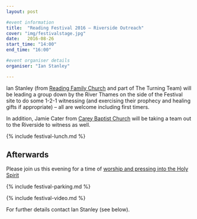 ```yaml
---
layout: post

#event information
title:  "Reading Festival 2016 – Riverside Outreach"
cover: "img/festivalstage.jpg"
date:   2016-08-26
start_time: "14:00"
end_time: "16:00"

#event organiser details
organiser: "Ian Stanley"

---
```


Ian Stanley (from [Reading Family Church](http://www.readingfamilychurch.org.uk) and part of The Turning Team) will be leading a group down by the River Thames on the side of the Festival site to do some 1-2-1 witnessing (and exercising their prophecy and healing gifts if appropriate) – all are welcome including first timers.

In addition, Jamie Cater from [Carey Baptist Church](http://www.careybaptistchurch.org.uk) will be taking a team out to the Riverside to witness as well.

{% include festival-lunch.md %}

## Afterwards
Please join us this evening for a time of [worship and pressing into the Holy Spirit](http://jesusdiedfor.me/event/Soaking-200816.html)

{% include festival-parking.md %}

{% include festival-video.md %}

For further details contact Ian Stanley (see below).
